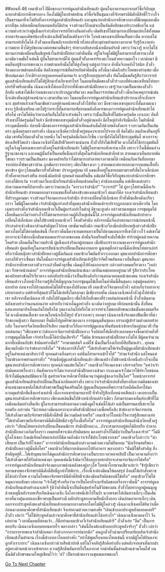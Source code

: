 ##ตอนที่ 46 เหมาชิวอวี่
ฝีมือของอาจารย์ดูแลสำนักเทียนเต้า ผู้คนในอาคารนอกจากสวีซื่อจีกับมุขนายกสำนักการศึกษากลาง ก็คงไม่มีผู้ใดกล้าต่อต้าน สวีซื่อจีเป็นขุนนางที่จักรพรรดินีศักดิ์สิทธิ์ไว้วางใจ เป็นธรรมดาที่จะไม่ยับยั้งอาจารย์ดูแลสำนักเทียนเต้า และมุขนายกสำนักการศึกษากลางที่มีเหตุผลลงมือมากที่สุด กลับเหมือนกับนอนหลับก็มิปาน
จวงห้วนอวี่ถึงแม้จะเป็นอันดับสิบของประกาศชิงอวิ๋น แต่ความห่างระหว่างผู้แข็งแกร่งระดับอาจารย์ก็ห่างกันอย่างยิ่ง เดิมทีเขาก็ไม่สามารถเปลี่ยนแปลงได้ทั้งหมด สายตาจ้องมองศิษย์น้องที่จะต้องเสียชีวิตตั้งแต่ยังเยาว์วัย ใบหน้าของเขาเปลี่ยนเป็นขาวซีด หากแต่ไม่สามารถทำสิ่งใดได้
ลั่วลั่วมองเห็นพลังจากปลายนิ้วทั้งสองที่ทะลุผ่านท่ามกลางอากาศ รับรู้ถึงเงาแห่งความตาย คิ้วได้รูปของนางค่อยขมวดขึ้นช้าๆ ท่าทางกลับสงบนิ่งเหมือนปรกติ เพราะว่านางรู้ หากไม่ใช่สถานการณ์เหมือนที่เผชิญหน้าในสำนักฝึกหลวงค่ำคืนนั้น อยู่ในจิงตูไม่มีผู้ใดสามารถสังหารนางได้
นางมีความมั่นใจเช่นนี้ ผู้อื่นไม่สามารถมีได้ ผู้คนทั่วทั้งอาคารร้องตะโกนด้วยความตกใจ
เวลาต่อมา มีคนยืนอยู่ข้างกายของนาง
ภาพด้านหลังนั้นไม่ได้สูงใหญ่ แต่สูงกว่านาง ดังนั้นจึงบดบังไว้สนิท
ลั่วลั่วจ้องมองภาพด้านหลังนั้น คิดถึงเหตุการณ์ที่คล้ายกับค่ำคืนนั้น
ครั้งนี้นางคิดถึงประโยคของท่านพ่อ เมื่อฟ้าถล่มลงมา ก็จะมีร่างกายสูงคอยบดบังแทนเจ้า
นางรู้สึกอบอุ่นอย่างยิ่ง ทันใดนั้นพลันรู้สึกว่าอาจารย์ดูแลสำนักเทียนเต้าก็ไม่ได้รู้สึกน่ารังเกียจเท่าไหร่
ในตอนที่หมัดของลั่วลั่วร่วงลงที่ท้องของเทียนไห่หยาเอ๋อร์ชั่วพริบตานั้น เฉินฉางเซิงได้ออกไปจากที่นั่งของสำนักฝึกหลวง เขารู้ว่าความเป็นมาของลั่วลั่วลึกลับ แต่เขาไม่เชื่อว่าคนของนางจะปรากฏมาทันเวลา ตนเป็นอาจารย์ของลั่วลั่ว เมื่อเกิดเหตุการณ์เช่นนี้จะต้องยืนอยู่ด้านหน้านาง
เขามาทันเวลา
ในตอนที่อาจารย์ดูแลสำนักเทียนเต้าปรารถนาที่จะสังหารนาง สุดท้ายแล้วเขาจึงมาขัดขวางอยู่ด้านหน้าของลั่วลั่วได้ทันเวลา
มือขวาของเขากุมกระบี่สั้นตามแนวขวาง รู้สึกตึงเครียด
เขาไม่รู้ว่ากระบี่สั้นสามารถทัดทานพลังสังหารของอาจารย์ดูแลสำนักเทียนเต้าได้หรือไม่ เขาไม่ได้คิดว่าหากสกัดกั้นไม่ได้จะทำเช่นไร เพราะว่านั้นเป็นสิ่งที่ไม่ต้องครุ่นคิด
เอาเถอะ อันที่จริงเขาก็ได้ครุ่นคิดไว้แล้ว
มือซ้ายของเขากุมมือลั่วลั่วอยู่ด้านหลัง
มือใหญ่กำลังจับมือเล็ก ในฝ่ามือมีกระดุมเม็ดหนึ่ง
ปลายนิ้วมือของอาจารย์ดูแลสำนักเทียนเต้าเต็มไปด้วยพลังสังหาร รวบรวมกันเป็นเส้นตรง ดุเดือดรุนแรงอย่างยิ่ง
เฉินฉางเซิงคิดว่าอีกชั่วครู่ตนคงจะหายไปจากเวที คิดไม่ถึง ตนยังคงยืนอยู่ที่เดิม
เขาหันไปมองลั่วลั่วแวบหนึ่ง ในใจครุ่นคิดนี่เกิดอะไรขึ้น
เวลานี้ยังไม่ได้ใช้กระดุมพันลี้ พวกเราจะต้องเสียชีวิตแล้ว
เฉินฉางเซิงยังไม่เสียชีวิตอย่างแน่นอน ลั่วลั่วก็ยังไม่เสียชีวิต นางไม่ได้ใช้กระดุมพันลี้ อยู่ในจิงตูโดยเฉพาะอย่างยิ่งอยู่ในสำนักเทียนเต้า ไม่มีผู้ใดสามารถสังหารนางได้ เพราะว่าในนี้มีคนล่วงรู้ฐานะของนาง และคนผู้นั้นยังเป็นคนที่แข็งแกร่งที่สุดในสำนักเทียนเต้าอีกด้วย
สายลมเบาเย็นสบายพัดโชยมา รวบรวมเป็นเส้นตรง มองคล้ายกับว่าไม่สามารถทำลายแรงอาฆาตได้ เหมือนกับควันที่ออกมาจากปล่องไฟของชาวบ้าน ถูกพัดกระจายง่ายๆ เพียงใช้แรงเบา ๆ
สายลมเบาสบายออกมาจากแขนเสื้อทั้งสองข้าง
ผู้อาวุโสผมสีขาวทั่วทั้งศีรษะ ปรากฏอยู่บนเวที แขนเสื้ออยู่ในสายลมยามราตรีสั่นไหวเล็กน้อย
ทั่วทั้งอาคารเคร่งขรึม สงบนิ่งผิดปกติ ทุกคนล้วนแต่ยืนขึ้น แม้แต่สวีซื่อจีกับมุขนายกสำนักการศึกษากลางก็มิยกเว้น
จวงห้วนอวี่และนักเรียนสำนักเทียนเต้าคนอื่นๆ คำนับลงบนพื้น แต่เพียงแค่กล่าวทำความเคารพก็ยังยากยิ่ง เพราะว่าตกตะลึง
“คารวะเจ้าสำนัก!”
“อาจารย์!”
ใช่ ผู้อาวุโสท่านนี้คือเจ้าสำนักเทียนเต้า สายลมออกมาจากแขนเสื้อทั้งสองข้างของเหมาชิวอวี่
ต่อมาก็คือ รองเจ้าสำนักเทียนเต้าที่ปรากฏตามมา
จวงห้วนอวี่จ้องมองรองเจ้าสำนัก ท่าทางเปลี่ยนไปเล็กน้อย
ทั่วทั้งผืนเสียงดังเกรียวกราว
ไม่มีผู้ใดคาดคิด เจ้าสำนักผู้แกร่งกล้าที่สุดของสำนักเทียนเต้าจะปรากฏออกมาเวลาเดียวกัน โดยเฉพาะอย่างยิ่งเจ้าสำนักเหมาชิวอวี่เป็นผู้แกร่งกล้าในต้าลู่ มีฐานะสูงส่ง กล่าวตามเหตุผล การชุมนุมไม้เลื้อยคืนแรกไม่ว่าอย่างไรก็ไม่สามารถรบกวนผู้ยิ่งใหญ่เช่นนี้ได้
อาจารย์ดูแลสำนักเทียนเต้าท่าทางเปลี่ยนไปเล็กน้อย เดินไปข้างหน้าเหมาชิวอวี่ โค้งตัวคำนับ หลังจากนั้นจึงเล่าสถานการณ์ก่อนหน้านี้ ประสงค์จะช่วงชิงเอาส่วนสำคัญมาไว้ก่อน
เขาชัดเจนยิ่งนัก เหมาชิวอวี่ลงมือปกป้องหญิงสาวสำนักฝึกหลวงโดยไม่ได้คาดคิดเช่นนี้ เรื่องราวคืนนี้คงจะหมดหนทางเป็นไปตามแผนการที่เขาได้วางไว้ แต่เขาไม่อยากจะนำไฟกองนี้กลับมาแผดเผาร่างกายของตน ดังนั้นจึงเตรียมที่จะดับไฟเสีย
ทำร้ายผู้คนด้วยความโหดร้าย เลือดเย็นไร้ความปรานี ผู้แข็งแกร่งรังแกผู้อ่อนแอ
เมื่อฟังการรายงานของอาจารย์ดูแลสำนักเทียนเต้า ผู้คนที่อยู่ในอาคารสีหน้าแปรเปลี่ยนเป็นหลากหลาย
มูลเหตุที่กล่าวมานี้คือเทียนไห่หยาเอ๋อร์ หรือว่าคือหญิงสาวสำนักฝึกหลวงผู้นั้นกันแน่
เหมาชิวอวี่พลันหัวเราะออกมา
มุขนายกสำนักการศึกษากลางก็หัวเราะขึ้นมา
ทันใดนั้นอาจารย์ดูแลสำนักเทียนเต้ารู้สึกว่าจิตใจพลันหนาวเย็นขึ้นมา
มุขนายกสำนักการศึกษากลางหัวเราะแล้วยืดตัวลุกขึ้น เดินมุ่งไปยังนอกอาคาร กล่าวอย่างหมดเรี่ยวแรง “เหล่าเฉา รักษาหน้าหน่อย”
อาจารย์ดูแลสำนักเทียนเต้าแซ่เฉา เขายืนเหม่อลอยอยู่บนเวที รู้สึกว่าประโยคของฝ่ายตรงข้ามไร้เรี่ยวแรง แต่กลับประหนึ่งว่าเป็นเสียงดังกังวานตบฉาดบนหน้าของตน
รองเจ้าสำนักเทียนเต้าจวงใบหน้าไร้ความรู้สึกให้สัญญาณว่าการชุมนุมไม้เลื้อยในค่ำคืนนี้สิ้นสุดลง
กลุ่มผู้คนค่อยๆ แยกย้าย ก่อนจากไปล้วนแต่อดไม่ได้ที่จะมองไปยังบนเวที
เหมาชิวอวี่จ้องมองลั่วลั่ว คล้ายกับว่าอยากจะเอ่ยบางอย่าง แต่ท้ายที่สุดแล้วก็ไม่ได้เอ่ยสิ่งใดออกมา มีเพียงรอยยิ้ม
เฉินฉางเซิงพาลั่วลั่วมุ่งไปคำนับเขา หลังจากนั้นเดินลงเวที กลับไปยังมุมเล็กๆ เพื่อไปเก็บสิ่งของที่ร่วงหล่นก่อนหน้านี้
ลั่วลั่วเดินตามหลังเขาอย่างว่านอนสอนง่าย คล้ายกับว่าน่าเอ็นดูอย่างยิ่ง
นางคิดว่าอยู่บนเวทีก่อนหน้านั้น สิ่งที่ตนแสดงออกมาป่าเถื่อนเกินไปหรือไม่ รุนแรงเกินไปหรือไม่ อาจารย์จะไม่ชอบลักษณะเช่นนั้นของตนหรือไม่
นางดึงแขนเสื้อเขา แหงนใบหน้าเล็กได้รูป หัวเราะแหะๆ ออกมา
เฉินฉางเซิงจ้องมองฟันเขี้ยวที่น่ารักของหญิงสาว ยิ้มออกมา ยื่นมือไปลูบศีรษะของนาง
การชุมนุมสิ้นสุดลง บรรดาผู้เข้าร่วมต่างแยกย้ายกลับ ในอาคารจึงเงียบเชียบไร้เสียง เหมาชิวอวี่กับอาจารย์ผู้ดูแลเฉายืนหันหน้าเข้าหากันอยู่บนเวที เริ่มบทสนทนา
“เพียงเพราะว่าต้องการจัดการสำนักฝึกหลวง จึงปล่อยให้เด็กประหลาดหอจงซื่อมาบ้าคลั่งที่การชุมนุมไม้เลื้อย เจ้าทำเรื่องนี้ได้บ้าบิ่นเสียจริง”
“ไม่ผิด ข้าทนมองสำนักฝึกหลวงไม่ได้ มีผู้คนจำนวนมากที่เหมือนกับข้า ข้าผิดอย่างนั้นรึ”
“อาฆาตแค้นรึ คงมิใช่ นั่นเป็นเรื่องเกือบยี่สิบปีมาแล้ว...ทุกคนชัดเจนยิ่งนักว่าเจ้าต้องการสิ่งใด”
“ข้าต้องการสิ่งใดรึ”
“ใต้เท้าสังฆราชให้เจ้าเป็นผู้ดูแลที่สำนักเทียนเต้า อยู่ในตำแหน่งมาสิบกว่าปี ทุกคนต่างเอือมระอา แต่นั่นก็สามารถเข้าใจได้”
“ท่านเจ้าสำนัก แต่ไหนแต่ไรมาข้าเคารพท่านอย่างยิ่ง”
“ท่านคือผู้ดูแลสำนักเทียนเต้า เพียงแค่ก้าวไปข้างหน้าอีกหนึ่งก้าวก็จะเป็นมุขนายกสำนักการศึกษากลาง ทุกคนล้วนแต่หวั่นไหว”
เหมาชิวอวี่จ้องมองเขา เอ่ยราบเรียบ “แต่ว่าเจ้าทำผิดหลายเรื่องราว อันดับแรกเจ้าไม่ควรลากสำนักฝึกหลวงเข้ามา รองลงมาเจ้าไม่ควรใช้ประโยชน์คนที่เจ้าไม่มีคุณสมบัติพอจะใช้ สุดท้ายเจ้าควรศึกษาให้ชัดเจนว่าคู่ต่อสู้ของเจ้าเป็นใคร”
ใบหน้าอาจารย์ดูแลสำนักเทียนเต้าแปรเปลี่ยนเป็นน่าเกลียดอย่างยิ่ง เพราะว่าเจ้าสำนักเอ่ยสิ่งที่ตรงกับความคิดของเขา
ตำแหน่งของเขาคือใต้เท้าสังฆราชเป็นผู้จัดเตรียมให้ ผู้ดูแลเป็นบุคคลที่พระราชวังหลีคัดเลือกให้มาควบคุมสำนักที่แข็งแกร่งเหล่านี้ เนื่องจากเขาทำมาหลายปี ที่จริงก็รู้สึกเบื่อหน่ายเสียแล้ว เขาอยากเป็นมุขนายกสำนักการศึกษากลาง เพียงแค่เดินขึ้นไปข้างหน้าอีกแค่ก้าวเดียว ก็สามารถมองเห็นท้องฟ้าที่ไม่เหมือนเดิมอย่างสิ้นเชิง ผู้ใดจะสามารถต้านทานความดึงดูดใจเช่นนี้ได้เล่า
แต่เป็นธรรมดาที่เขาจะไม่ยอมรับ กล่าวต่อ “นิกายหลวงมีคนอยากจะอาศัยสำนักฝึกหลวงเพื่อหยั่งเชิง ข้าต้องการจัดการแทนใต้เท้าสังฆราชกับจักรพรรดินีศักดิ์สิทธิ์ มีความผิดด้วยหรือ”
เหมาชิวอวี่ใบหน้าไร้ความรู้สึกพลางเอ่ย “ใต้เท้าสังฆราชกับจักรพรรดินีศักดิ์สิทธิ์ล่วงรู้เรื่องนี้หรือไม่”
อาจารย์ดูแลสำนักเทียนเต้านิ่งเงียบชั่วครู่ เอ่ยว่า “เทียนไห่หยาเอ๋อร์เปลี่ยนเป็นคนพิการ สำนักฝึกหลวง...ยังจะสามารถอยู่ต่อได้อีกหรือ ถ้าหากสำนักฝึกหลวงเกิดเรื่องราว เหมยหลี่ซาจะต้องรับผิดชอบ มองอย่างไรก็ไม่นับว่าเป็นเรื่องเลวร้าย”
“ไม่มีผู้ใดโง่เขลา ถึงแม้เทียนไห่หยาเอ๋อร์ก็ชัดเจนยิ่งนักว่าเจ้าใช้ประโยชน์จากเขา”
เหมาชิวอวี่กล่าวว่า “น่าเสียดาย เป็นเจ้าที่โง่เขลา”
อาจารย์สำนักเทียนเต้ากล่าวถามด้วยความไม่ยินยอม “นักเรียนสตรีของสำนักฝึกหลวงผู้นั้นคือใคร”
เหมาชิวอวี่หันกายเดินออกไปยังอาคาร พลางกล่าว “นั่นมิใช่สิ่งสำคัญ สิ่งสำคัญอยู่ที่...ใต้เท้ามุขนายกได้ดูแลสำนักการศึกษากลางเป็นระยะเวลาหลายสิบปี เป็นเวลานานยิ่งกว่าใต้เท้าสังฆราชได้รับตำแหน่งมา บุคคลเช่นนี้เจ้าคิดว่าใช้กลอุบายสกปรกจะสามารถจัดการได้หรือ”
อาจารย์ดูแลสำนักเทียนเต้าจ้องมองภาพด้านหลังของผู้อาวุโส ใบหน้าโกรธจนเขียวเอ่ยว่า “ข้ารู้เพียงว่าหลานชายของจักรพรรดินีศักดิ์สิทธิ์ถูกทำให้พิการ...เรื่องนี้จะต้องมีคนให้ผลสรุป ถึงแม้ใต้เท้าสังฆราชมิได้กล่าวโทษ ความโมโหของจักรพรรดินีศักดิ์สิทธิ์จะต้องมีคนรับผิดชอบมิใช่หรือ”
เหมาชิวอวี่ไม่ได้หมุนกายกลับมา เอ่ยถาม “เจ้าไม่รู้จริงหรือว่าควรเป็นใครที่จะมารับผิดชอบเรื่องราวคืนนี้”
อาจารย์ดูแลสำนักเทียนเต้าอย่างเฉาเล่ยจี รู้ดีว่าค่ำคืนนี้จะเป็นคืนสุดท้ายในชีวิตของตน
ลั่วลั่วไม่อยากถูกผู้คนมุงดู ด้วยเหตุนี้หลังจากหารือกับเฉินฉางเซิง ถือโอกาสหนีเข้าไปในป่า นางพาเขาไปเส้นทางเล็กๆ เป็นเส้นทางที่นางคุ้นเคยและเชี่ยวชาญเป็นอย่างดี ผลักประตูสองบานที่หนักอึ้งออก เดินอ้อมอาคารเล็กๆ เดินออกจากประตูหลังของสำนักเทียนเต้าออกมากลางตรอกโดยไม่มีผู้ใดล่วงรู้
เฉินฉางเซิงเคยได้ยินว่าเมื่อก่อนนางเคยมาศึกษาที่สำนักเทียนเต้า จึงเอ่ยถามด้วยความสงสัย “เดินเข้าออกประตูหลังตลอดเลยรึ”
ลั่วลั่ว เอ่ยว่า “ไม่ใช้ประตูหลังแล้วจะมาศึกษาที่สำนักเทียนเต้าได้อย่างไร”
เฉินฉางเซิงคาดเดาไว้ จึงเอ่ยถาม “เวลานั้นคนที่สอนเจ้า...ก็คือท่านเหมาชิวอวี่เจ้าสำนักเทียนเต้ารึ”
ลั่วลั่วเอ่ย “อืม” เป็นการตอบรับ
เฉินฉางเซิงถอดทอนหายใจ พลางกล่าว “เช่นนี้ก็คงต้องเข้าออกประตูหลังจริงๆ”
ลั่วลั่ว เอ่ยว่า “การบรรยายของเจ้าสำนักเหมา ยังห่างจากอาจารย์มากนัก”
ตนถูกลั่วลั่วนำมาเปรียบเทียบกับเจ้าสำนักเทียนเต้าในตำนาน เรื่องนี้ช่างเหลวไหลอย่างยิ่ง
“อย่าได้พูดเรื่องเหลวไหลเช่นนี้ หากมีผู้ใดได้ยินคงจะถูกหัวเราะเยาะ”
เฉินฉางเซิงกล่าวด้วยสีหน้าปกติ แต่ในใจกลับรู้สึกดีอย่างยิ่ง
แต่หลังจากเขาเห็นรถม้าอยู่ตรงด้านหน้าทางเข้าตรอก ความรู้สึกดีพลันหายไปในอากาศ
รถม้าคันนั้นด้านข้างแขวนโคมไฟ บนนั้นมีตัวอักษรขนาดใหญ่เขียนไว้ว่า ‘สวี’
เป็นรถม้าของจวนขุนพลเทพตงอวี้




[Go To Next Chapter]( ./48.md)